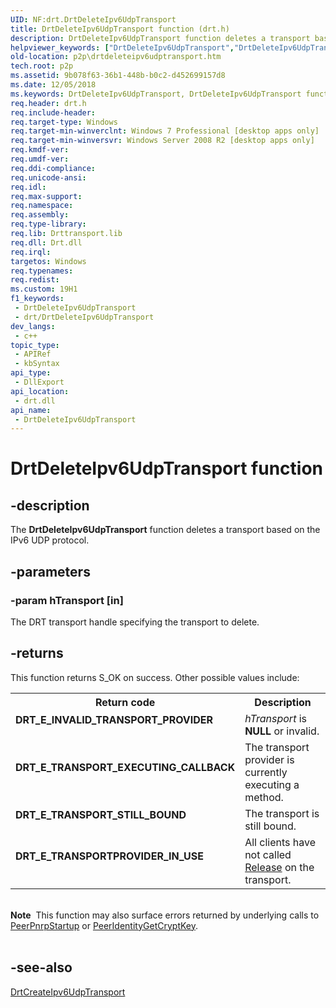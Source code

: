 ```yaml
---
UID: NF:drt.DrtDeleteIpv6UdpTransport
title: DrtDeleteIpv6UdpTransport function (drt.h)
description: DrtDeleteIpv6UdpTransport function deletes a transport based on the IPv6 UDP protocol.
helpviewer_keywords: ["DrtDeleteIpv6UdpTransport","DrtDeleteIpv6UdpTransport function [Peer Networking]","drt/DrtDeleteIpv6UdpTransport","p2p.drtdeleteipv6udptransport"]
old-location: p2p\drtdeleteipv6udptransport.htm
tech.root: p2p
ms.assetid: 9b078f63-36b1-448b-b0c2-d452699157d8
ms.date: 12/05/2018
ms.keywords: DrtDeleteIpv6UdpTransport, DrtDeleteIpv6UdpTransport function [Peer Networking], drt/DrtDeleteIpv6UdpTransport, p2p.drtdeleteipv6udptransport
req.header: drt.h
req.include-header: 
req.target-type: Windows
req.target-min-winverclnt: Windows 7 Professional [desktop apps only]
req.target-min-winversvr: Windows Server 2008 R2 [desktop apps only]
req.kmdf-ver: 
req.umdf-ver: 
req.ddi-compliance: 
req.unicode-ansi: 
req.idl: 
req.max-support: 
req.namespace: 
req.assembly: 
req.type-library: 
req.lib: Drttransport.lib
req.dll: Drt.dll
req.irql: 
targetos: Windows
req.typenames: 
req.redist: 
ms.custom: 19H1
f1_keywords:
 - DrtDeleteIpv6UdpTransport
 - drt/DrtDeleteIpv6UdpTransport
dev_langs:
 - c++
topic_type:
 - APIRef
 - kbSyntax
api_type:
 - DllExport
api_location:
 - drt.dll
api_name:
 - DrtDeleteIpv6UdpTransport
---
```


# DrtDeleteIpv6UdpTransport function


## -description

The <b>DrtDeleteIpv6UdpTransport</b> function deletes a  transport based on the IPv6 UDP protocol.

## -parameters

### -param hTransport [in]

The DRT transport handle specifying the transport to delete.

## -returns

This function returns S_OK on success. Other possible values include:

<table>
<tr>
<th>Return code</th>
<th>Description</th>
</tr>
<tr>
<td width="40%">
<dl>
<dt><b>DRT_E_INVALID_TRANSPORT_PROVIDER</b></dt>
</dl>
</td>
<td width="60%">
<i>hTransport</i> is <b>NULL</b> or invalid.

</td>
</tr>
<tr>
<td width="40%">
<dl>
<dt><b>DRT_E_TRANSPORT_EXECUTING_CALLBACK</b></dt>
</dl>
</td>
<td width="60%">
The transport provider is currently executing a method.

</td>
</tr>
<tr>
<td width="40%">
<dl>
<dt><b>DRT_E_TRANSPORT_STILL_BOUND</b></dt>
</dl>
</td>
<td width="60%">
The transport is still bound.

</td>
</tr>
<tr>
<td width="40%">
<dl>
<dt><b>DRT_E_TRANSPORTPROVIDER_IN_USE</b></dt>
</dl>
</td>
<td width="60%">
All clients have not called <a href="https://docs.microsoft.com/windows/desktop/api/unknwn/nf-unknwn-iunknown-release">Release</a> on the transport.

</td>
</tr>
</table>
 

<div class="alert"><b>Note</b>  This function may also surface errors returned by underlying calls to <a href="https://docs.microsoft.com/windows/desktop/api/p2p/nf-p2p-peerpnrpstartup">PeerPnrpStartup</a> or <a href="https://docs.microsoft.com/windows/desktop/api/p2p/nf-p2p-peeridentitygetcryptkey">PeerIdentityGetCryptKey</a>.</div>
<div> </div>

## -see-also

<a href="https://docs.microsoft.com/windows/desktop/api/drt/nf-drt-drtcreateipv6udptransport">DrtCreateIpv6UdpTransport</a>

